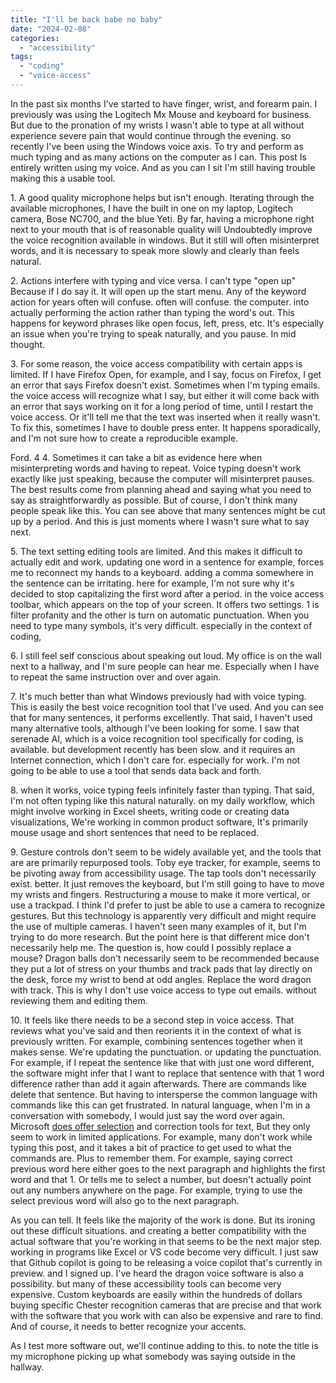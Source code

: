 ```yaml
---
title: "I'll be back babe no baby"
date: "2024-02-08"
categories: 
  - "accessibility"
tags: 
  - "coding"
  - "voice-access"
---
```


In the past six months I've started to have finger, wrist, and forearm pain. I previously was using the Logitech Mx Mouse and keyboard for business. But due to the pronation of my wrists I wasn't able to type at all without experience severe pain that would continue through the evening. so recently I've been using the Windows voice axis. To try and perform as much typing and as many actions on the computer as I can. This post Is entirely written using my voice. And as you can I sit I'm still having trouble making this a usable tool.

1\. A good quality microphone helps but isn't enough. Iterating through the available microphones, I have the built in one on my laptop, Logitech camera, Bose NC700, and the blue Yeti. By far, having a microphone right next to your mouth that is of reasonable quality will Undoubtedly improve the voice recognition available in windows. But it still will often misinterpret words, and it is necessary to speak more slowly and clearly than feels natural.

2\. Actions interfere with typing and vice versa. I can't type "open up" Because if I do say it. It will open up the start menu. Any of the keyword action for years often will confuse. often will confuse. the computer. into actually performing the action rather than typing the word's out. This happens for keyword phrases like open focus, left, press, etc. It's especially an issue when you're trying to speak naturally, and you pause. In mid thought.

3\. For some reason, the voice access compatibility with certain apps is limited. If I have Firefox Open, for example, and I say, focus on Firefox, I get an error that says Firefox doesn't exist. Sometimes when I'm typing emails. the voice access will recognize what I say, but either it will come back with an error that says working on it for a long period of time, until I restart the voice access. Or it'll tell me that the text was inserted when it really wasn't. To fix this, sometimes I have to double press enter. It happens sporadically, and I'm not sure how to create a reproducible example.

Ford. 4 4. Sometimes it can take a bit as evidence here when misinterpreting words and having to repeat. Voice typing doesn't work exactly like just speaking, because the computer will misinterpret pauses. The best results come from planning ahead and saying what you need to say as straightforwardly as possible. But of course, I don't think many people speak like this. You can see above that many sentences might be cut up by a period. And this is just moments where I wasn't sure what to say next.

5\. The text setting editing tools are limited. And this makes it difficult to actually edit and work. updating one word in a sentence for example, forces me to reconnect my hands to a keyboard. adding a comma somewhere in the sentence can be irritating. here for example, I'm not sure why it's decided to stop capitalizing the first word after a period. in the voice access toolbar, which appears on the top of your screen. It offers two settings. 1 is filter profanity and the other is turn on automatic punctuation. When you need to type many symbols, it's very difficult. especially in the context of coding,

6\. I still feel self conscious about speaking out loud. My office is on the wall next to a hallway, and I'm sure people can hear me. Especially when I have to repeat the same instruction over and over again.

7\. It's much better than what Windows previously had with voice typing. This is easily the best voice recognition tool that I've used. And you can see that for many sentences, it performs excellently. That said, I haven't used many alternative tools, although I've been looking for some. I saw that serenade AI, which is a voice recognition tool specifically for coding, is available. but development recently has been slow. and it requires an Internet connection, which I don't care for. especially for work. I'm not going to be able to use a tool that sends data back and forth.

8\. when it works, voice typing feels infinitely faster than typing. That said, I'm not often typing like this natural naturally. on my daily workflow, which might involve working in Excel sheets, writing code or creating data visualizations, We're working in common product software, It's primarily mouse usage and short sentences that need to be replaced.

9\. Gesture controls don't seem to be widely available yet, and the tools that are are primarily repurposed tools. Toby eye tracker, for example, seems to be pivoting away from accessibility usage. The tap tools don't necessarily exist. better. It just removes the keyboard, but I'm still going to have to move my wrists and fingers. Restructuring a mouse to make it more vertical, or use a trackpad. I think I'd prefer to just be able to use a camera to recognize gestures. But this technology is apparently very difficult and might require the use of multiple cameras. I haven't seen many examples of it, but I'm trying to do more research. But the point here is that different mice don't necessarily help me. The question is, how could I possibly replace a mouse? Dragon balls don't necessarily seem to be recommended because they put a lot of stress on your thumbs and track pads that lay directly on the desk, force my wrist to bend at odd angles. Replace the word dragon with track. This is why I don't use voice access to type out emails. without reviewing them and editing them.

10\. It feels like there needs to be a second step in voice access. That reviews what you've said and then reorients it in the context of what is previously written. For example, combining sentences together when it makes sense. We're updating the punctuation. or updating the punctuation. For example, if I repeat the sentence like that with just one word different, the software might infer that I want to replace that sentence with that 1 word difference rather than add it again afterwards. There are commands like delete that sentence. But having to intersperse the common language with commands like this can get frustrated. In natural language, when I'm in a conversation with somebody, I would just say the word over again. Microsoft [does offer selection](https://support.microsoft.com/en-us/topic/select-text-with-voice-720e4e76-f466-4d85-a1bb-a2ce269ce6a4) and correction tools for text, But they only seem to work in limited applications. For example, many don't work while typing this post, and it takes a bit of practice to get used to what the commands are. Plus to remember them. For example, saying correct previous word here either goes to the next paragraph and highlights the first word and that 1. Or tells me to select a number, but doesn't actually point out any numbers anywhere on the page. For example, trying to use the select previous word will also go to the next paragraph.

As you can tell. It feels like the majority of the work is done. But its ironing out these difficult situations. and creating a better compatibility with the actual software that you're working in that seems to be the next major step. working in programs like Excel or VS code become very difficult. I just saw that Github copilot is going to be releasing a voice copilot that's currently in preview. and I signed up. I've heard the dragon voice software is also a possibility. but many of these accessibility tools can become very expensive. Custom keyboards are easily within the hundreds of dollars buying specific Chester recognition cameras that are precise and that work with the software that you work with can also be expensive and rare to find. And of course, it needs to better recognize your accents.

As I test more software out, we'll continue adding to this. to note the title is my microphone picking up what somebody was saying outside in the hallway.
